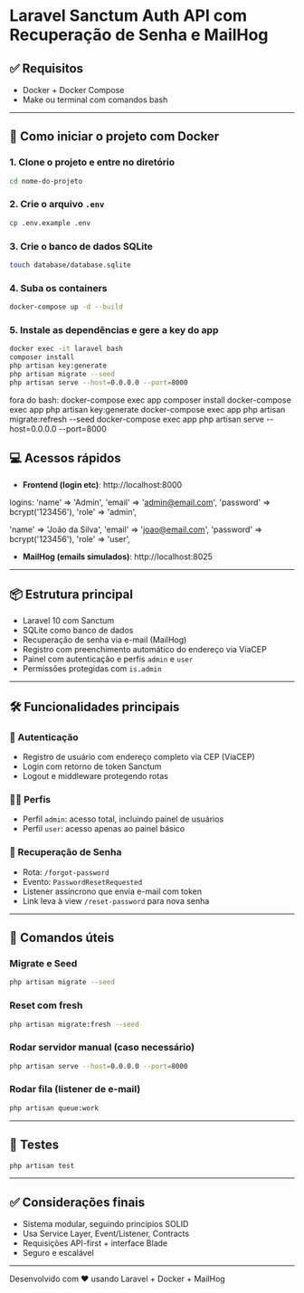 # Laravel Sanctum Auth API com Recuperação de Senha e MailHog

## ✅ Requisitos
- Docker + Docker Compose
- Make ou terminal com comandos bash

---

## 🚀 Como iniciar o projeto com Docker

### 1. Clone o projeto e entre no diretório
```bash
cd nome-do-projeto
```

### 2. Crie o arquivo `.env`
```bash
cp .env.example .env
```

### 3. Crie o banco de dados SQLite
```bash
touch database/database.sqlite
```

### 4. Suba os containers
```bash
docker-compose up -d --build
```

### 5. Instale as dependências e gere a key do app
```bash
docker exec -it laravel bash
composer install
php artisan key:generate
php artisan migrate --seed
php artisan serve --host=0.0.0.0 --port=8000
```
fora do bash:
docker-compose exec app composer install
docker-compose exec app php artisan key:generate
docker-compose exec app php artisan migrate:refresh --seed
docker-compose exec app php artisan serve --host=0.0.0.0 --port=8000

## 💻 Acessos rápidos
- **Frontend (login etc)**: http://localhost:8000

logins:
'name' => 'Admin',
'email' => 'admin@email.com',
'password' => bcrypt('123456'),
'role' => 'admin',

'name' => 'João da Silva',
'email' => 'joao@email.com',
'password' => bcrypt('123456'),
'role' => 'user',

- **MailHog (emails simulados)**: http://localhost:8025

---

## 📦 Estrutura principal
- Laravel 10 com Sanctum
- SQLite como banco de dados
- Recuperação de senha via e-mail (MailHog)
- Registro com preenchimento automático do endereço via ViaCEP
- Painel com autenticação e perfis `admin` e `user`
- Permissões protegidas com `is.admin`

---

## 🛠️ Funcionalidades principais

### 🔐 Autenticação
- Registro de usuário com endereço completo via CEP (ViaCEP)
- Login com retorno de token Sanctum
- Logout e middleware protegendo rotas

### 🧑‍💼 Perfis
- Perfil `admin`: acesso total, incluindo painel de usuários
- Perfil `user`: acesso apenas ao painel básico

### 📧 Recuperação de Senha
- Rota: `/forgot-password`
- Evento: `PasswordResetRequested`
- Listener assíncrono que envia e-mail com token
- Link leva à view `/reset-password` para nova senha

---

## 📜 Comandos úteis

### Migrate e Seed
```bash
php artisan migrate --seed
```

### Reset com fresh
```bash
php artisan migrate:fresh --seed
```

### Rodar servidor manual (caso necessário)
```bash
php artisan serve --host=0.0.0.0 --port=8000
```

### Rodar fila (listener de e-mail)
```bash
php artisan queue:work
```

---

## 🧪 Testes
```bash
php artisan test
```

---

## ✅ Considerações finais
- Sistema modular, seguindo princípios SOLID
- Usa Service Layer, Event/Listener, Contracts
- Requisições API-first + interface Blade
- Seguro e escalável

---

Desenvolvido com ❤️ usando Laravel + Docker + MailHog